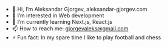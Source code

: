 - 👋 Hi, I’m Aleksandar Gjorgev, aleksandar-gjorgev.com
- 👀 I’m interested in Web development 
- 🌱 I’m currently learning Next.js, React.js
- 📫 How to reach me: gjorgevaleks@gmail.com
- ⚡ Fun fact: In my spare time I like to play football and chess

<!---
AleksandarGjorgev/AleksandarGjorgev is a ✨ special ✨ repository because its `README.md` (this file) appears on your GitHub profile.
You can click the Preview link to take a look at your changes.
--->
